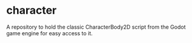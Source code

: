 # character
A repository to hold the classic CharacterBody2D script from the Godot game engine for easy access to it.
